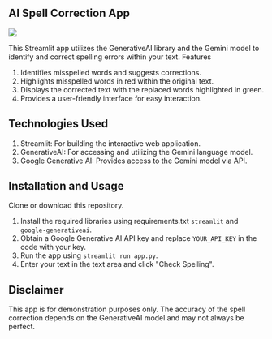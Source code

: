 ## AI Spell Correction App
<img src="https://i.ibb.co/QNNTvb5/screely-1710759136187.png">

This Streamlit app utilizes the GenerativeAI library and the Gemini model to identify and correct spelling errors within your text.
Features
1. Identifies misspelled words and suggests corrections.
2. Highlights misspelled words in red within the original text.
3. Displays the corrected text with the replaced words highlighted in green.
4. Provides a user-friendly interface for easy interaction.

## Technologies Used
1. Streamlit: For building the interactive web application.
2. GenerativeAI: For accessing and utilizing the Gemini language model.
3. Google Generative AI: Provides access to the Gemini model via API.

## Installation and Usage
Clone or download this repository.
1. Install the required libraries using requirements.txt `streamlit` and `google-generativeai`.
2. Obtain a Google Generative AI API key and replace `YOUR_API_KEY` in the code with your key.
3. Run the app using `streamlit run app.py`.
4. Enter your text in the text area and click "Check Spelling".

## Disclaimer
This app is for demonstration purposes only. The accuracy of the spell correction depends on the GenerativeAI model and may not always be perfect.
